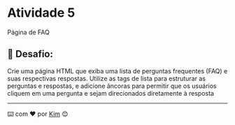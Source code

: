 # Atividade 5

Página de FAQ

## 🚀 Desafio:

Crie uma página HTML que exiba uma lista de perguntas frequentes (FAQ) e suas respectivas respostas. 
Utilize as tags de lista para estruturar as perguntas e respostas, e adicione âncoras para permitir que os usuários cliquem em uma pergunta e sejam direcionados diretamente à resposta

---
⌨️ com ❤️ por [Kim](https://gist.github.com/kimpmr) 😊
